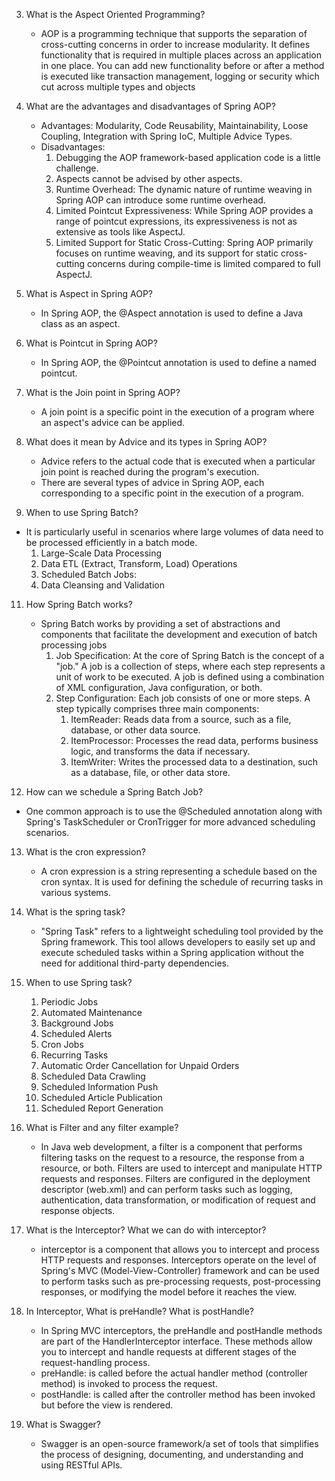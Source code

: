 3. What is the Aspect Oriented Programming?

    - AOP is a programming technique that supports the separation of cross-cutting concerns in order to increase modularity.
      It defines functionality that is required in multiple places across an application in one place. You can add new functionality before or after a method is executed like transaction management, logging or security which cut across multiple types and objects

4. What are the advantages and disadvantages of Spring AOP?

    - Advantages: Modularity, Code Reusability, Maintainability, Loose Coupling, Integration with Spring IoC, Multiple Advice Types.
    - Disadvantages: 
       1. Debugging the AOP framework-based application code is a little challenge.
      2. Aspects cannot be advised by other aspects.
      3. Runtime Overhead: The dynamic nature of runtime weaving in Spring AOP can introduce some runtime overhead.
      4. Limited Pointcut Expressiveness: While Spring AOP provides a range of pointcut expressions, its expressiveness is not as extensive as tools like AspectJ.
      5. Limited Support for Static Cross-Cutting: Spring AOP primarily focuses on runtime weaving, and its support for static cross-cutting concerns during compile-time is limited compared to full AspectJ.
      

5. What is Aspect in Spring AOP?

    - In Spring AOP, the @Aspect annotation is used to define a Java class as an aspect.

6. What is Pointcut in Spring AOP?

    - In Spring AOP, the @Pointcut annotation is used to define a named pointcut.

7. What is the Join point in Spring AOP?

    - A join point is a specific point in the execution of a program where an aspect's advice can be applied.

8. What does it mean by Advice and its types in Spring AOP?

    - Advice refers to the actual code that is executed when a particular join point is reached during the program's execution.
    - There are several types of advice in Spring AOP, each corresponding to a specific point in the execution of a program.

10. When to use Spring Batch?

   - It is particularly useful in scenarios where large volumes of data need to be processed efficiently in a batch mode.
      1. Large-Scale Data Processing
     2. Data ETL (Extract, Transform, Load) Operations
     3. Scheduled Batch Jobs:
     4. Data Cleansing and Validation

11. How Spring Batch works?
    - Spring Batch works by providing a set of abstractions and components that facilitate the development and execution of batch processing jobs
      1. Job Specification: At the core of Spring Batch is the concept of a "job." A job is a collection of steps, where each step represents a unit of work to be executed. A job is defined using a combination of XML configuration, Java configuration, or both.
      2. Step Configuration: Each job consists of one or more steps. A step typically comprises three main components: 
         1. ItemReader: Reads data from a source, such as a file, database, or other data source.
         2. ItemProcessor: Processes the read data, performs business logic, and transforms the data if necessary.
         3. ItemWriter: Writes the processed data to a destination, such as a database, file, or other data store.

12. How can we schedule a Spring Batch Job?

   - One common approach is to use the @Scheduled annotation along with Spring's TaskScheduler or CronTrigger for more advanced scheduling scenarios. 


13. What is the cron expression?

    - A cron expression is a string representing a schedule based on the cron syntax. It is used for defining the schedule of recurring tasks in various systems.

14. What is the spring task?
    
    - "Spring Task" refers to a lightweight scheduling tool provided by the Spring framework. This tool allows developers to easily set up and execute scheduled tasks within a Spring application without the need for additional third-party dependencies.

15. When to use Spring task?

    1. Periodic Jobs
    2. Automated Maintenance
    3. Background Jobs
    4. Scheduled Alerts
    5. Cron Jobs
    6. Recurring Tasks
    7. Automatic Order Cancellation for Unpaid Orders
    8. Scheduled Data Crawling
    9. Scheduled Information Push
    10. Scheduled Article Publication
    11. Scheduled Report Generation

16. What is Filter and any filter example?

    - In Java web development, a filter is a component that performs filtering tasks on the request to a resource, the response from a resource, or both. Filters are used to intercept and manipulate HTTP requests and responses. Filters are configured in the deployment descriptor (web.xml) and can perform tasks such as logging, authentication, data transformation, or modification of request and response objects.

17. What is the Interceptor? What we can do with interceptor?

    - interceptor is a component that allows you to intercept and process HTTP requests and responses. Interceptors operate on the level of Spring's MVC (Model-View-Controller) framework and can be used to perform tasks such as pre-processing requests, post-processing responses, or modifying the model before it reaches the view.

18. In Interceptor, What is preHandle? What is postHandle?

    - In Spring MVC interceptors, the preHandle and postHandle methods are part of the HandlerInterceptor interface. These methods allow you to intercept and handle requests at different stages of the request-handling process.
    - preHandle:  is called before the actual handler method (controller method) is invoked to process the request.
    - postHandle: is called after the controller method has been invoked but before the view is rendered.

19. What is Swagger?

    - Swagger is an open-source framework/a set of tools that simplifies the process of designing, documenting, and understanding and using RESTful APIs. 
      